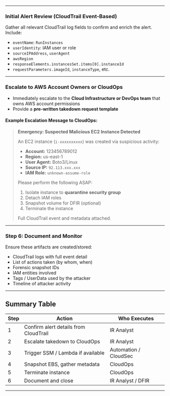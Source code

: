 
---

### **Initial Alert Review (CloudTrail Event-Based)**

Gather all relevant CloudTrail log fields to confirm and enrich the alert. Include:

* `eventName`: `RunInstances`
* `userIdentity`: IAM user or role
* `sourceIPAddress`, `userAgent`
* `awsRegion`
* `responseElements.instancesSet.items[0].instanceId`
* `requestParameters.imageId`, `instanceType`, etc.

---

### **Escalate to AWS Account Owners or CloudOps**


* Immediately escalate to the **Cloud Infrastructure or DevOps team** that owns AWS account permissions
* Provide a **pre-written takedown request template**
  
#### Example Escalation Message to CloudOps:

>  **Emergency: Suspected Malicious EC2 Instance Detected**
>
> An EC2 instance (`i-xxxxxxxxxx`) was created via suspicious activity:
>
> * **Account:** 123456789012
> * **Region:** us-east-1
> * **User Agent:** Boto3/Linux
> * **Source IP:** `92.113.xxx.xxx`
> * **IAM Role:** `unknown-assume-role`
>
> Please perform the following ASAP:
>
> 1. Isolate instance to **quarantine security group**
> 2. Detach IAM roles
> 3. Snapshot volume for DFIR (optional)
> 4. Terminate the instance
>
> Full CloudTrail event and metadata attached.

---

### Step 6: **Document and Monitor**

Ensure these artifacts are created/stored:

* CloudTrail logs with full event detail
* List of actions taken (by whom, when)
* Forensic snapshot IDs
* IAM entities involved
* Tags / UserData used by the attacker
* Timeline of attacker activity

---

##  Summary Table

| Step | Action                                | Who Executes          |
| ---- | ------------------------------------- | --------------------- |
| 1    | Confirm alert details from CloudTrail | IR Analyst            |
| 2    | Escalate takedown to CloudOps         | IR Analyst            |
| 3    | Trigger SSM / Lambda if available     | Automation / CloudSec |
| 4    | Snapshot EBS, gather metadata         | CloudOps              |
| 5    | Terminate instance                    | CloudOps              |
| 6    | Document and close                    | IR Analyst / DFIR     |

---

